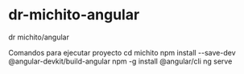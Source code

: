 # dr-michito-angular
dr michito/angular

Comandos para ejecutar proyecto
cd michito
npm install --save-dev @angular-devkit/build-angular
npm -g install @angular/cli
ng serve